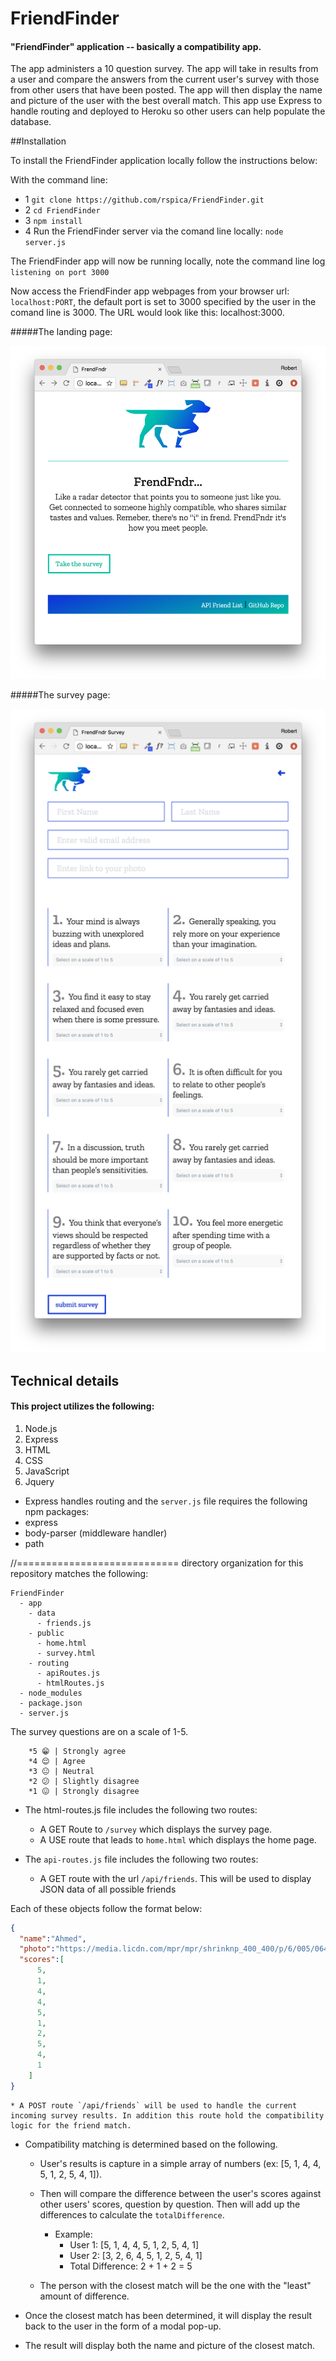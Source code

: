 # FriendFinder
#### "FriendFinder" application -- basically a compatibility app.

The app administers a 10 question survey. The app will take in results from a user and compare the answers from the current user's survey with those from other users that have been posted. The app will then display the name and picture of the user with the best overall match. This app use Express to handle routing and deployed to Heroku so other users can help populate the database.

##Installation

To install the FriendFinder application locally follow the instructions below:

With the command line:

* 1 `git clone https://github.com/rspica/FriendFinder.git`
* 2 `cd FriendFinder`
* 3 `npm install`
* 4 Run the FriendFinder server via the comand line locally: `node server.js`

The FriendFinder app will now be running locally, note the command line log `listening on port 3000`

Now access the FriendFinder app webpages from your browser url: `localhost:PORT`, the default port is set to 3000 specified by the user in the comand line is 3000. The URL would look like this: localhost:3000.

#####The landing page:

<img width="815" alt="Friend Finder home page" src="https://github.com/rspica/FriendFinder/blob/master/app/public/images/ff-landingPage.png">

#####The survey page:

<img width="815" alt="Friend Finder home page" src="https://github.com/rspica/FriendFinder/blob/master/app/public/images/ff-surveyPage.png">



## Technical details

#### This project utilizes the following:
1. Node.js
2. Express
3. HTML
4. CSS
5. JavaScript
6. Jquery

* Express handles routing and the `server.js` file requires the following npm packages: 
* express
* body-parser (middleware handler)
* path


//============================
directory organization for this repository matches the following:

  ```
  FriendFinder
    - app
      - data
        - friends.js
      - public
        - home.html
        - survey.html
      - routing
        - apiRoutes.js
        - htmlRoutes.js
    - node_modules
    - package.json
    - server.js
  ```

The survey questions are on a scale of 1-5.

```
	*5 😁 | Strongly agree
	*4 😌 | Agree
	*3 😐 | Neutral
	*2 😕 | Slightly disagree
	*1 😖 | Strongly disagree
```

* The html-routes.js file includes the following two routes:
	* A GET Route to `/survey` which displays the survey page.
	* A USE route that leads to `home.html` which displays the home page. 

* The `api-routes.js` file includes the following two routes:
	* A GET route with the url `/api/friends`. This will be used to display JSON data of all possible friends

Each of these objects follow the format below:

```json
{
  "name":"Ahmed",
  "photo":"https://media.licdn.com/mpr/mpr/shrinknp_400_400/p/6/005/064/1bd/3435aa3.jpg",
  "scores":[
      5,
      1,
      4,
      4,
      5,
      1,
      2,
      5,
      4,
      1
    ]
}
```

	* A POST route `/api/friends` will be used to handle the current incoming survey results. In addition this route hold the compatibility logic for the friend match. 

   		
* Compatibility matching is determined based on the following.
	* User's results is capture in a simple array of numbers (ex: [5, 1, 4, 4, 5, 1, 2, 5, 4, 1]).
	* Then will compare the difference between the user's scores against other users' scores, question by question. Then will add up the differences to calculate the `totalDifference`.
		* Example: 
			* User 1: [5, 1, 4, 4, 5, 1, 2, 5, 4, 1]
			* User 2: [3, 2, 6, 4, 5, 1, 2, 5, 4, 1]
			* Total Difference: 2 + 1 + 2 = 5

	* The person with the closest match will be the one with the "least" amount of difference.

* Once the closest match has been determined, it will display the result back to the user in the form of a modal pop-up. 

* The result will display both the name and picture of the closest match. 
